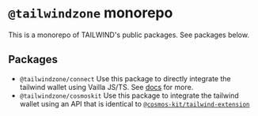 # `@tailwindzone` monorepo

This is a monorepo of TAILWIND's public packages. See packages below.

## Packages

- `@tailwindzone/connect` Use this package to directly integrate the tailwind wallet using Vailla JS/TS. See [docs](https://developer.tailwind.zone/vanilla) for more.
- `@tailwindzone/cosmoskit` Use this package to integrate the tailwind wallet using an API that is identical to [`@cosmos-kit/tailwind-extension`](https://www.npmjs.com/package/@cosmos-kit/tailwind-extension)  
